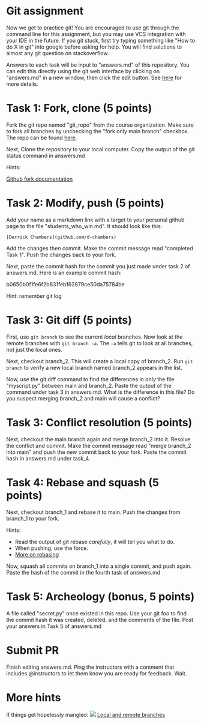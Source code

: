 # Git assignment

Now we get to practice git! You are encouraged to use git through the command line for this assignment,
but you may use VCS integration with your IDE in the future. If you git stuck, first try typing
something like "How to do X in git" into google before asking for help. You will find solutions to
almost any git question on stackoverflow.

Answers to each task will be input to "answers.md" of this repository. You can edit this directly using
the git web interface by clicking on "answers.md" in a new window, then click the edit button. See
[here](https://docs.github.com/en/repositories/working-with-files/managing-files/editing-files) for more
details.

# Task 1: Fork, clone (5 points)

Fork the git repo named "git_repo" from the course organization. Make sure to fork all branches by unchecking
the "fork only main branch" checkbox. The repo can be found [here](https://github.com/opensourcecourse/git_repo).

Next, Clone the repository to your local computer. Copy the output of the git status command in answers.md

Hints:

[Github fork documentation](https://docs.github.com/en/get-started/quickstart/fork-a-repo)


# Task 2: Modify, push (5 points)

Add your name as a markdown link with a target to your personal github page to the file "students_who_win.md".
It should look like this:

```
[Derrick Chambers](github.com/d-chambers)
```

Add the changes then commit. Make the commit message read "completed Task 1". Push the changes back 
to your fork. 

Next, paste the commit hash for the commit you just made under task 2 of answers.md. Here is an example commit hash:

b0650b0f1fe6f2b831feb162879ce50da75784be

Hint: remember git log

# Task 3: Git diff (5 points)

First, use `git branch` to see the current *local* branches. Now look at the remote branches with `git branch -a`.
The `-a` tells git to look at all branches, not just the local ones. 

Next, checkout branch_2. This will create a local copy of branch_2. Run `git branch` to verify a new local branch
named branch_2 appears in the list.

Now, use the git diff command to find the differences in *only* the file "myscript.py" between main and branch_2.
Paste the output of the command under task 3 in answers.md. What is the difference in this file? Do you suspect
merging branch_2 and main will cause a conflict? 


# Task 3: Conflict resolution (5 points) 

Next, checkout the main branch again and merge branch_2 into it. Resolve the conflict and commit. Make the commit
message read "merge branch_2 into main" and push the new commit back to your fork. Paste the commit hash in answers.md
under task_4.

# Task 4: Rebase and squash (5 points)

Next, checkout branch_1 and rebase it to main. Push the changes from branch_1 to your fork.

Hints:
 - Read the output of git rebase *carefully*, it will tell you what to do.
 - When pushing, use the force.
 - [More on rebasing](https://stackoverflow.com/a/11566503/3645626)

Now, squash all commits on branch_1 into a single commit, and push again. Paste the hash of the commit in 
the fourth task of answers.md

# Task 5: Archeology (bonus, 5 points)

A file called "secret.py" once existed in this repo. Use your git foo to find the commit hash it was created,
deleted, and the comments of the file. Post your answers in Task 5 of answers.md

# Submit PR

Finish editing answers.md. Ping the instructors with a comment that includes @instructors to let them know
you are ready for feedback. Wait. 

# More hints

If things get hopelessly mangled: ![](https://xkcd.com/1597/)
[Local and remote branches](https://stackoverflow.com/a/72156/3645626)

